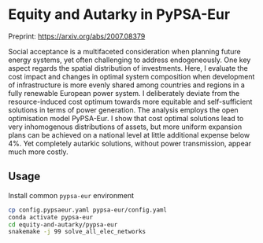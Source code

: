 # Equity and Autarky in PyPSA-Eur

Preprint: https://arxiv.org/abs/2007.08379

Social acceptance is a multifaceted consideration when planning future energy systems, yet often challenging to address endogeneously. One key aspect regards the spatial distribution of investments. Here, I evaluate the cost impact and changes in optimal system composition when development of infrastructure is more evenly shared among countries and regions in a fully renewable European power system. I deliberately deviate from the resource-induced cost optimum towards more equitable and self-sufficient solutions in terms of power generation. The analysis employs the open optimisation model PyPSA-Eur. I show that cost optimal solutions lead to very inhomogenous distributions of assets, but more uniform expansion plans can be achieved on a national level at little additional expense below 4%. Yet completely autarkic solutions, without power transmission, appear much more costly. 

## Usage

Install common `pypsa-eur` environment

```sh
cp config.pypsaeur.yaml pypsa-eur/config.yaml
conda activate pypsa-eur
cd equity-and-autarky/pypsa-eur
snakemake -j 99 solve_all_elec_networks
```